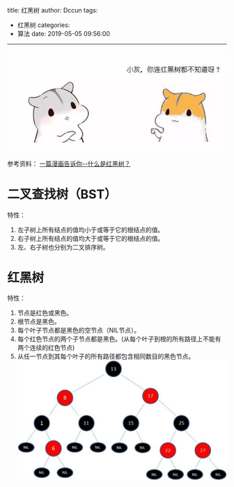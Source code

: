 title: 红黑树
author: Dccun
tags:
  - 红黑树
categories:
  - 算法
date: 2019-05-05 09:56:00
---
![upload successful](/images/pasted-82.png)

<!--more-->

参考资料：
[一篇漫画告诉你--什么是红黑树？](https://zhuanlan.zhihu.com/p/78249704?utm_source=qq&utm_medium=social&utm_oi=833777976662450176)

# 二叉查找树（BST）
特性：
1. 左子树上所有结点的值均小于或等于它的根结点的值。
2. 右子树上所有结点的值均大于或等于它的根结点的值。
3. 左、右子树也分别为二叉排序树。

# 红黑树
特性：
1. 节点是红色或黑色。
2. 根节点是黑色。
3. 每个叶子节点都是黑色的空节点（NIL节点）。
4. 每个红色节点的两个子节点都是黑色。(从每个叶子到根的所有路径上不能有两个连续的红色节点)
5. 从任一节点到其每个叶子的所有路径都包含相同数目的黑色节点。
![upload successful](/images/pasted-83.png)

